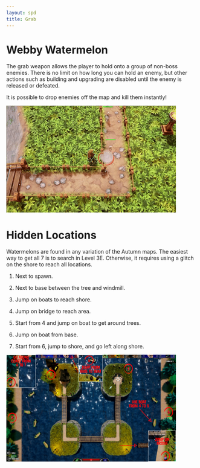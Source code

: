 ```yaml
---
layout: spd
title: Grab
---
```


# Webby Watermelon

The grab weapon allows the player to hold onto a group of non-boss enemies. There is no limit on how long you can hold an enemy, but other actions such as building and upgrading are disabled until the enemy is released or defeated.

It is possible to drop enemies off the map and kill them instantly!

<img src="/assets/images/spd/weapon-grab.gif" width="449" height="283">

# Hidden Locations

Watermelons are found in any variation of the Autumn maps. The easiest way to get all 7 is to search in Level 3E. Otherwise, it requires using a glitch on the shore to reach all locations.

1. Next to spawn.

2. Next to base between the tree and windmill.

3. Jump on boats to reach shore.

4. Jump on bridge to reach area.

5. Start from 4 and jump on boat to get around trees.

6. Jump on boat from base.

7. Start from 6, jump to shore, and go left along shore.

<a href="/assets/images/spd/map-buff.jpg">
  <img src="/assets/images/spd/map-buff.jpg" width="449" height="283">
</a>
